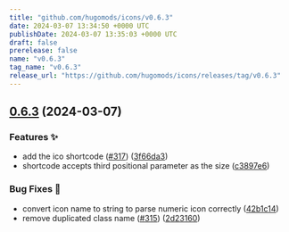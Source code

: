 ```yaml
---
title: "github.com/hugomods/icons/v0.6.3"
date: 2024-03-07 13:34:50 +0000 UTC
publishDate: 2024-03-07 13:35:03 +0000 UTC
draft: false
prerelease: false
name: "v0.6.3"
tag_name: "v0.6.3"
release_url: "https://github.com/hugomods/icons/releases/tag/v0.6.3"
---
```


## [0.6.3](https://github.com/hugomods/icons/compare/v0.6.2...v0.6.3) (2024-03-07)


### Features ✨

* add the ico shortcode ([#317](https://github.com/hugomods/icons/issues/317)) ([3f66da3](https://github.com/hugomods/icons/commit/3f66da35072e92ef19bcd8f9c5323f2570925249))
* shortcode accepts third positional parameter as the size ([c3897e6](https://github.com/hugomods/icons/commit/c3897e6c4af386f9c01ccd46e66931d90f419102))


### Bug Fixes 🐞

* convert icon name to string to parse numeric icon correctly ([42b1c14](https://github.com/hugomods/icons/commit/42b1c145f482d5ed6019fe0ff987de55dd7ad7a7))
* remove duplicated class name ([#315](https://github.com/hugomods/icons/issues/315)) ([2d23160](https://github.com/hugomods/icons/commit/2d23160eb623fec24263d54a2317a14e7c368162))
